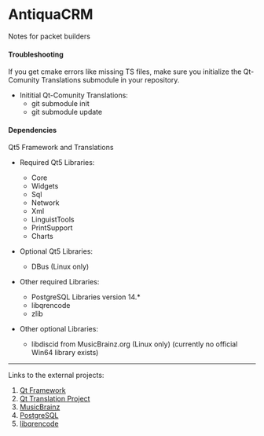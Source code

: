 # AntiquaCRM

Notes for packet builders

####  Troubleshooting

If you get cmake errors like missing TS files, make sure you initialize the Qt-Comunity Translations submodule in your repository.

- Inititial Qt-Comunity Translations:
  - git submodule init
  - git submodule update

####  Dependencies

Qt5 Framework and Translations

- Required Qt5 Libraries:
  - Core
  - Widgets
  - Sql
  - Network
  - Xml
  - LinguistTools
  - PrintSupport
  - Charts

- Optional Qt5 Libraries:
  - DBus (Linux only)

- Other required Libraries:
  - PostgreSQL Libraries version 14.*
  - libqrencode
  - zlib

- Other optional Libraries:
  - libdiscid from MusicBrainz.org (Linux only) (currently no official Win64 library exists)

---

Links to the external projects:

1. <a href="https://www.qt.io/product/framework">Qt Framework</a>
2. <a href="https://doc.qt.io/qt-5/internationalization.html">Qt Translation Project</a>
3. <a href="https://musicbrainz.org/doc/Developer_Resources">MusicBrainz</a>
4. <a href="https://www.postgresql.org">PostgreSQL</a>
5. <a href="https://github.com/fukuchi/libqrencode">libqrencode</a>
